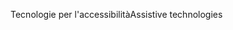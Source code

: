 <span data-ttu-id="95b3c-101">Tecnologie per l'accessibilità</span><span class="sxs-lookup"><span data-stu-id="95b3c-101">Assistive technologies</span></span>